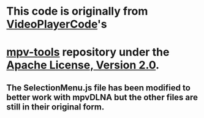 # This code is originally from [VideoPlayerCode](https://github.com/VideoPlayerCode)'s 
# [mpv-tools](https://github.com/VideoPlayerCode/mpv-tools/) repository under the [Apache License, Version 2.0](https://www.apache.org/licenses/LICENSE-2.0.html).
## The SelectionMenu.js file has been modified to better work with mpvDLNA but the other files are still in their original form.
